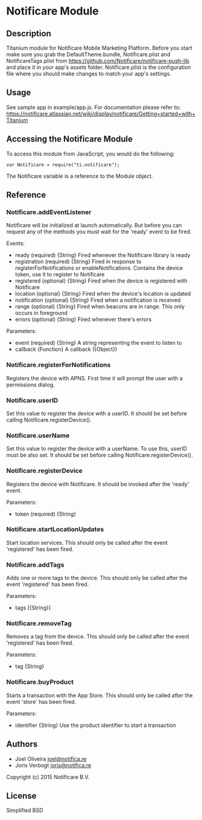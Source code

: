 # Notificare Module

## Description

Titanium module for Notificare Mobile Marketing Platform. Before you start make sure you grab the DefaultTheme.bundle, Notificare.plist and NotificareTags.plist from https://github.com/Notificare/notificare-push-lib and place it in your app's assets folder. Notificare.plist is the configuration file where you should make changes to match your app's settings.

## Usage

See sample app in example/app.js. For documentation please refer to: https://notificare.atlassian.net/wiki/display/notificare/Getting+started+with+Titanium


## Accessing the Notificare Module

To access this module from JavaScript, you would do the following:

	var Notificare = require("ti.notificare");

The Notificare variable is a reference to the Module object.	

## Reference

### Notificare.addEventListener

Notificare will be initialized at launch automatically. But before you can request any of the methods you must wait for the 'ready' event to be fired. 

Events:
- ready (required) {String} Fired whenever the Notificare library is ready
- registration (required) {String} Fired in response to registerForNotifications or enableNotifications. Contains the device token, use it to register to Notificare
- registered (optional) {String} Fired when the device is registered with Notificare
- location (optional) {String} Fired when the device's location is updated
- notification (optional) {String} Fired when a notification is received
- range (optional) {String} Fired when beacons are in range. This only occurs in foreground
- errors (optional) {String} Fired whenever there's errors

Parameters:

- event (required) {String} A string representing the event to listen to
- callback {Function} A callback ({Object})

### Notificare.registerForNotifications

Registers the device with APNS. First time it will prompt the user with a permissions dialog.


### Notificare.userID

Set this value to register the device with a userID. It should be set before calling Notificare.registerDevice().

### Notificare.userName

Set this value to register the device with a userName. To use this, userID must be also set. It should be set before calling Notificare.registerDevice().


### Notificare.registerDevice

Registers the device with Notificare. It should be invoked after the 'ready' event.

Parameters:

- token (required) {String}


### Notificare.startLocationUpdates

Start location services. This should only be called after the event 'registered' has been fired.


### Notificare.addTags

Adds one or more tags to the device. This should only be called after the event 'registered' has been fired.

Parameters:

- tags [{String}]

### Notificare.removeTag

Removes a tag from the device.  This should only be called after the event 'registered' has been fired.

Parameters:

- tag {String}

### Notificare.buyProduct

Starts a transaction with the App Store. This should only be called after the event 'store' has been fired.

Parameters:

- identifier {String} Use the product identifier to start a transaction


## Authors

- Joel Oliveira <joel@notifica.re>
- Joris Verbogt <joris@notifica.re>

Copyright (c) 2015 Notificare B.V.


## License

Simplified BSD